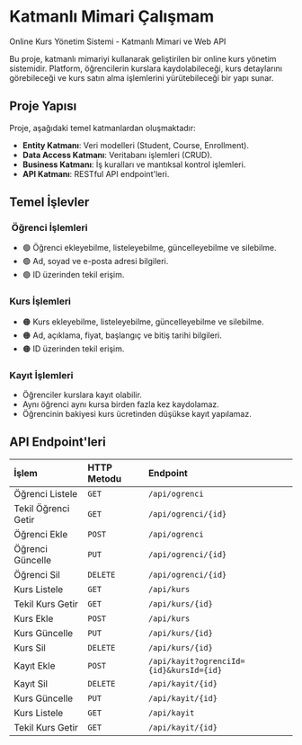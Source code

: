 # Katmanlı Mimari Çalışmam

 Online Kurs Yönetim Sistemi - Katmanlı Mimari ve Web API

Bu proje, katmanlı mimariyi kullanarak geliştirilen bir online kurs yönetim sistemidir. Platform, öğrencilerin kurslara kaydolabileceği, kurs detaylarını görebileceği ve kurs satın alma işlemlerini yürütebileceği bir yapı sunar.

##  Proje Yapısı

Proje, aşağıdaki temel katmanlardan oluşmaktadır:

* **Entity Katmanı**: Veri modelleri (Student, Course, Enrollment).
* **Data Access Katmanı**: Veritabanı işlemleri (CRUD).
* **Business Katmanı**: İş kuralları ve mantıksal kontrol işlemleri.
* **API Katmanı**: RESTful API endpoint'leri.

##  Temel İşlevler

### ‍ Öğrenci İşlemleri

* 🟢 Öğrenci ekleyebilme, listeleyebilme, güncelleyebilme ve silebilme.
* 🟢 Ad, soyad ve e-posta adresi bilgileri.
* 🟢 ID üzerinden tekil erişim.

###  Kurs İşlemleri

* 🟠 Kurs ekleyebilme, listeleyebilme, güncelleyebilme ve silebilme.
* 🟠 Ad, açıklama, fiyat, başlangıç ve bitiş tarihi bilgileri.
* 🟠 ID üzerinden tekil erişim.

###  Kayıt İşlemleri

* Öğrenciler kurslara kayıt olabilir.
* Aynı öğrenci aynı kursa birden fazla kez kaydolamaz.
* Öğrencinin bakiyesi kurs ücretinden düşükse kayıt yapılamaz.

##  API Endpoint'leri

| İşlem               | HTTP Metodu | Endpoint                                     |
| :------------------ | :---------- | :--------------------                        |
| Öğrenci Listele     | `GET`       | `/api/ogrenci`                               |
| Tekil Öğrenci Getir | `GET`       | `/api/ogrenci/{id}`                          |
| Öğrenci Ekle        | `POST`      | `/api/ogrenci`                               |
| Öğrenci Güncelle    | `PUT`       | `/api/ogrenci/{id}`                          |
| Öğrenci Sil         | `DELETE`    | `/api/ogrenci/{id}`                          |
| Kurs Listele        | `GET`       | `/api/kurs`                                  |
| Tekil Kurs Getir    | `GET`       | `/api/kurs/{id}`                             |
| Kurs Ekle           | `POST`      | `/api/kurs`                                  |  
| Kurs Güncelle       | `PUT`       | `/api/kurs/{id}`                             |
| Kurs Sil            | `DELETE`    | `/api/kurs/{id}`                             |
| Kayıt Ekle          | `POST`      | `/api/kayit?ogrenciId={id}&kursId={id}`      |
| Kayıt Sil           | `DELETE`    | `/api/kayit/{id}`                            |
| Kurs Güncelle       | `PUT`       | `/api/kayit/{id}`                            |
| Kurs Listele        | `GET`       | `/api/kayit`                                 |
| Tekil Kurs Getir    | `GET`       | `/api/kayit/{id}`                            |
